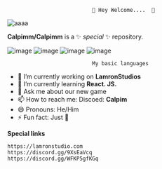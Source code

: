                                🌈 Hey Welcome....  🌈

![aaaa](https://github.com/Calpimm/Calpimm/assets/101503249/a6c0a176-b6fb-4158-b864-363a4c55b4f6)

**Calpimm/Calpimm** is a ✨ _special_ ✨ repository.

![image](https://github.com/Calpimm/Calpimm/assets/101503249/c8b87849-27bf-4143-9f28-0066f9dd0b0e) ![image](https://github.com/Calpimm/Calpimm/assets/101503249/e85164a4-97b0-463d-8a97-d195f439a860) ![image](https://github.com/Calpimm/Calpimm/assets/101503249/498ea11c-92d4-46f3-b847-e8ff71044958) ![image](https://github.com/Calpimm/Calpimm/assets/101503249/3d29fe56-552e-489a-ba7a-b504e916db21)

                               My basic languages
- 🔭 I’m currently working on **LamronStudios**
- 🌱 I’m currently learning **React. JS.**
- 💬 Ask me about our new game
- 📫 How to reach me: Discoed: **Calpim**
- 😄 Pronouns: He/Him
- ⚡ Fun fact: Just 🌈

__Special links__

    https://lamronstudio.com
    https://discord.gg/9XsEaVcq
    https://discord.gg/WFKP5gfKGq
